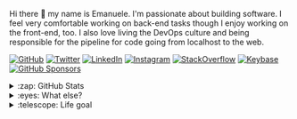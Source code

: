 Hi there 👋 my name is Emanuele. I'm passionate about building software. I feel very comfortable working on back-end tasks though I enjoy working on the front-end, too. I also love living the DevOps culture and being responsible for the pipeline for code going from localhost to the web.

[![GitHub](https://img.shields.io/github/followers/emazzotta?label=GitHub&style=social)](https://github.com/emazzotta)
[![Twitter](https://img.shields.io/twitter/follow/emazzotta?label=Twitter&style=social)](https://twitter.com/emazzotta)
[![LinkedIn](https://img.shields.io/badge/LinkedIn--_.svg?style=social&logo=linkedin)](https://www.linkedin.com/in/emazzotta)
[![Instagram](https://img.shields.io/badge/Instagram--_.svg?style=social&logo=instagram)](https://www.instagram.com/emazzotta_/)
[![StackOverflow](https://img.shields.io/badge/StackOverflow--_.svg?style=social&logo=stackoverflow)](https://stackoverflow.com/users/2596187/emazzotta)
[![Keybase](https://img.shields.io/badge/Keybase--_.svg?style=social&logo=keybase)](https://keybase.io/emazzotta)
[![GitHub Sponsors](https://img.shields.io/badge/GitHub_Sponsors--_.svg?style=social&logo=github&logoColor=EA4AAA)](https://github.com/sponsors/emazzotta)

<details>
  <summary>:zap: GitHub Stats</summary>
  <img align="left" alt="emazzotta's GitHub Stats" src="https://github-readme-stats.vercel.app/api?username=emazzotta&count_private=true&show_icons=true&theme=tokyonight" />
</details>

<details>
  <summary>:eyes: What else?</summary>
  * I love climbing & bouldering 🧗‍♀️
  * I love indoor skydiving 🏢🪂
  * I love making coffee ☕️ (Comandante + Aeropress ❤️)
  * I love techno 🔊
  * I love Tesla 🚗🔋🌞🍃
</details>

<details>
  <summary>:telescope: Life goal</summary>
  "Leave this world a little better than you found it." - Robert Baden-Powell
</details>
